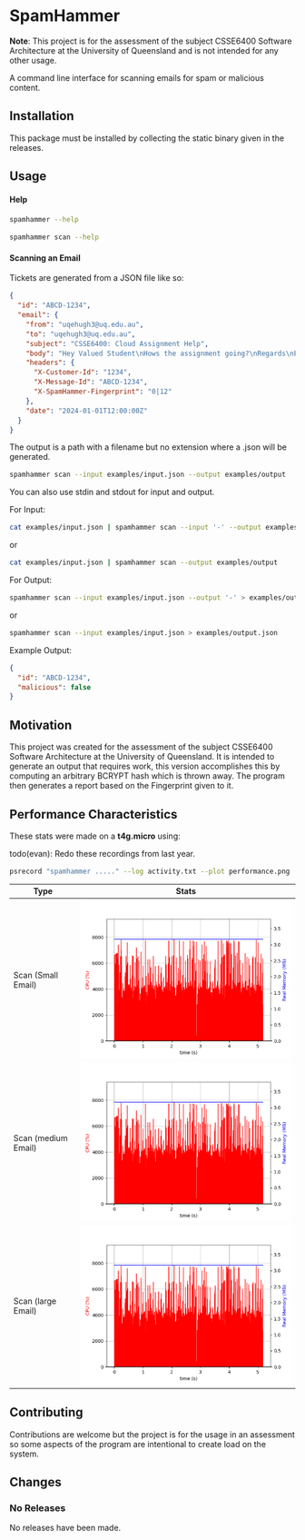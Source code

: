 # SpamHammer

**Note**: This project is for the assessment of the subject CSSE6400 Software Architecture at the University of Queensland and is not intended for any other usage.

A command line interface for scanning emails for spam or malicious content.

## Installation

This package must be installed by collecting the static binary given in the releases.

## Usage

#### Help

```bash
spamhammer --help
```

```bash
spamhammer scan --help
```


#### Scanning an Email

Tickets are generated from a JSON file like so:

```json
{
  "id": "ABCD-1234",
  "email": {
    "from": "uqehugh3@uq.edu.au",
    "to": "uqehugh3@uq.edu.au",
    "subject": "CSSE6400: Cloud Assignment Help",
    "body": "Hey Valued Student\nHows the assignment going?\nRegards\nEvan Hughes",
    "headers": {
      "X-Customer-Id": "1234",
      "X-Message-Id": "ABCD-1234",
      "X-SpamHammer-Fingerprint": "0|12"
    },
    "date": "2024-01-01T12:00:00Z"
  }
}
```

The output is a path with a filename but no extension where a .json will be generated.

```bash
spamhammer scan --input examples/input.json --output examples/output
```

You can also use stdin and stdout for input and output.

For Input:

```bash
cat examples/input.json | spamhammer scan --input '-' --output examples/output
```

or 

```bash
cat examples/input.json | spamhammer scan --output examples/output
```

For Output:

```bash
spamhammer scan --input examples/input.json --output '-' > examples/output.json
```

or 

```bash
spamhammer scan --input examples/input.json > examples/output.json
```


Example Output:

```json
{
  "id": "ABCD-1234",
  "malicious": false
}
```


## Motivation

This project was created for the assessment of the subject CSSE6400 Software Architecture at the University of Queensland.  It is intended to generate an output that requires work, this version accomplishes this by computing an arbitrary BCRYPT hash which is thrown away. The program then generates a report based on the Fingerprint given to it.

## Performance Characteristics

These stats were made on a **t4g.micro** using:

todo(evan): Redo these recordings from last year.

```bash
psrecord "spamhammer ....." --log activity.txt --plot performance.png
```

| Type                | Stats                        |
|---------------------|------------------------------|
| Scan (Small Email)  | ![](performance/scan.png)  |
| Scan (medium Email) | ![](performance/scan.png)  |
| Scan (large Email)  | ![](performance/scan.png)  |

## Contributing

Contributions are welcome but the project is for the usage in an assessment so some aspects of the program are intentional to create load on the system.

## Changes

### No Releases

No releases have been made.